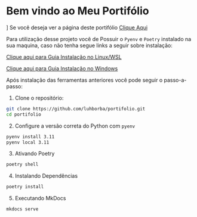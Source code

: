 # Bem vindo ao Meu Portifólio
]
Se você deseja ver a página deste portifólio [Clique Aqui](https://luhborba.github.io/portifolio/)

Para utilização desse projeto você de Possuir o `Pyenv` e `Poetry` instalado na sua maquina, caso não tenha segue links a seguir sobre instalação:

[Clique aqui para Guia Instalação no Linux/WSL](https://github.com/luhborba/Wsl-Pyenv-Poetry)

[Clique aqui para Guia Instalação no Windows](https://www.youtube.com/watch?v=9LYqtLuD7z4)

Após instalação das ferramentas anteriores você pode seguir o passo-a-passo:

1. Clone o repositório:
```bash
git clone https://github.com/luhborba/portifolio.git
cd portifolio
```

2. Configure a versão correta do Python com `pyenv`
```bash
pyenv install 3.11
pyenv local 3.11
```

3. Ativando Poetry
```bash
poetry shell
```

4. Instalando Dependências
```bash
poetry install
```

5. Executando MkDocs
```bash
mkdocs serve
```

